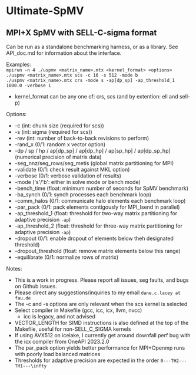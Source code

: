 # Ultimate-SpMV
## MPI+X SpMV with SELL-C-sigma format

Can be run as a standalone benchmarking harness, or as a library. See API_doc.md for information about the interface.

Examples:\
	```mpirun -n 4 ./uspmv <matrix_name>.mtx <kernel_format> <options>```\
	```./uspmv <matrix_name>.mtx scs -c 16 -s 512 -mode b```\
	```./uspmv <matrix_name>.mtx crs -mode s -ap[dp_sp] -ap_threshold_1 1000.0 -verbose 1```

- kernel_format can be any one of: crs, scs (and by extention: ell and sell-p)

Options:
- -c (int: chunk size (required for scs))
- -s (int: sigma (required for scs))
- -rev (int: number of back-to-back revisions to perform)
- -rand_x (0/1: random x vector option)
- -dp / sp / hp / ap[dp_sp] / ap[dp_hp] / ap[sp_hp] / ap[dp_sp_hp] (numerical precision of matrix data)
- -seg_nnz/seg_rows/seg_metis (global matrix partitioning for MPI)
- -validate (0/1: check result against MKL option)
- -verbose (0/1: verbose validation of results)
- -mode ('s'/'b': either in solve mode or bench mode)
- -bench_time (float: minimum number of seconds for SpMV benchmark)
- -ba_synch (0/1: synch processes each benchmark loop)
- -comm_halos (0/1: communicate halo elements each benchmark loop)
- -par_pack (0/1: pack elements contigously for MPI_Isend in parallel)
- -ap_threshold_1 (float: threshold for two-way matrix partitioning for adaptive precision `-ap`)
- -ap_threshold_2 (float: threshold for three-way matrix partitioning for adaptive precision `-ap`)
- -dropout (0/1: enable dropout of elements below theh designated threshold)
- -dropout_threshold (float: remove matrix elements below this range)
- -equilibrate (0/1: normalize rows of matrix)
 
 
Notes:
- This is a work in progress. Please report all issues, seg faults, and bugs on Github issues. 
- Please direct any suggestions/inquiries to my email `dane.c.lacey at fau.de`
- The -c and -s options are only relevant when the scs kernel is selected
- Select compiler in Makefile (gcc, icc, icx, llvm, nvcc)
	- icc is legacy, and not advised
- VECTOR_LENGTH for SIMD instructions is also defined at the top of the Makefile, useful for non-SELL_C_SIGMA kernels
- If using AVX512 on icelake, I currently get around downfall perf bug with the icx compiler from OneAPI 2023.2.0
- The par_pack option yields better performance for MPI+Openmp runs with poorly load balanced matrices
- Thresholds for adaptive precision are expected in the order `0---TH2---TH1---\infty`